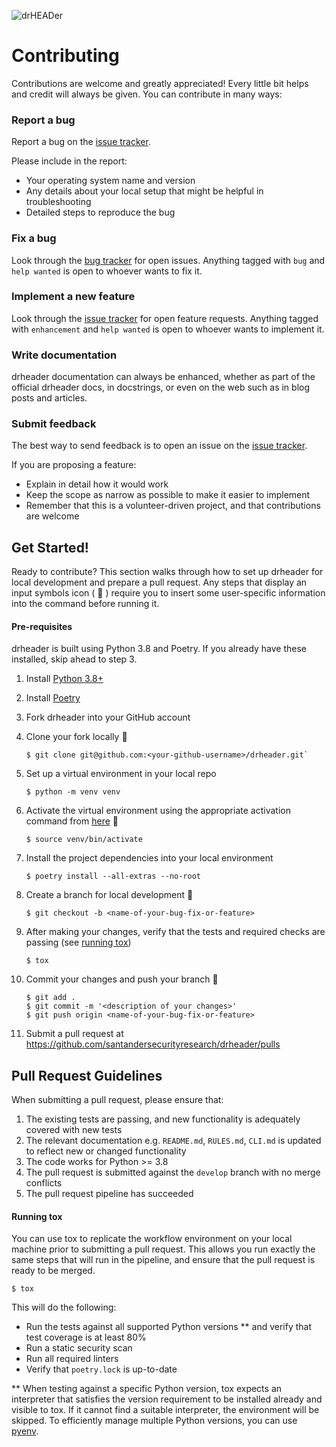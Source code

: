 ![drHEADer](assets/img/hero.png)

# Contributing

Contributions are welcome and greatly appreciated! Every little bit helps and credit will always be given. You can
contribute in many ways:

### Report a bug

Report a bug on the [issue tracker](https://github.com/santandersecurityresearch/drheader/issues).

Please include in the report:

- Your operating system name and version
- Any details about your local setup that might be helpful in troubleshooting
- Detailed steps to reproduce the bug

### Fix a bug

Look through the [bug tracker](https://github.com/santandersecurityresearch/drheader/labels/bug) for open issues.
Anything tagged with `bug` and `help wanted` is open to whoever wants to fix it.

### Implement a new feature

Look through the [issue tracker](https://github.com/santandersecurityresearch/drheader/labels/enhancement) for open
feature requests. Anything tagged with `enhancement` and `help wanted` is open to whoever wants to implement it.

### Write documentation

drheader documentation can always be enhanced, whether as part of the official drheader docs, in docstrings, or even on
the web such as in blog posts and articles.

### Submit feedback

The best way to send feedback is to open an issue on the
[issue tracker](https://github.com/santandersecurityresearch/drheader/issues).

If you are proposing a feature:

- Explain in detail how it would work
- Keep the scope as narrow as possible to make it easier to implement
- Remember that this is a volunteer-driven project, and that contributions are welcome

## Get Started!

Ready to contribute? This section walks through how to set up drheader for local development and prepare a pull request.
Any steps that display an input symbols icon ( :symbols: ) require you to insert some user-specific information into the
command before running it.

#### Pre-requisites

drheader is built using Python 3.8 and Poetry. If you already have these installed, skip ahead to step 3.

1. Install [Python 3.8+](https://www.python.org/downloads)

2. Install [Poetry](https://python-poetry.org/docs/#installation)

3. Fork drheader into your GitHub account

4. Clone your fork locally :symbols:
   ```shell
   $ git clone git@github.com:<your-github-username>/drheader.git`
   ```

5. Set up a virtual environment in your local repo
   ```shell
   $ python -m venv venv
   ```

6. Activate the virtual environment using the appropriate activation command from
   [here](https://docs.python.org/3/library/venv.html#how-venvs-work) :symbols:
   ```shell
   $ source venv/bin/activate
   ```

7. Install the project dependencies into your local environment
   ```shell
   $ poetry install --all-extras --no-root
   ```

8. Create a branch for local development :symbols:
   ```shell
   $ git checkout -b <name-of-your-bug-fix-or-feature>
   ```

9. After making your changes, verify that the tests and required checks are passing (see [running tox](#running-tox))
   ```shell
   $ tox
   ```

10. Commit your changes and push your branch :symbols:
    ```shell
    $ git add .
    $ git commit -m '<description of your changes>'
    $ git push origin <name-of-your-bug-fix-or-feature>
    ```

11. Submit a pull request at <https://github.com/santandersecurityresearch/drheader/pulls>

## Pull Request Guidelines

When submitting a pull request, please ensure that:

1. The existing tests are passing, and new functionality is adequately covered with new tests
2. The relevant documentation e.g. `README.md`, `RULES.md`, `CLI.md` is updated to reflect new or changed functionality
3. The code works for Python >= 3.8
4. The pull request is submitted against the `develop` branch with no merge conflicts
5. The pull request pipeline has succeeded

#### Running tox

You can use tox to replicate the workflow environment on your local machine prior to submitting a pull request. This
allows you run exactly the same steps that will run in the pipeline, and ensure that the pull request is ready to be
merged.

```shell
$ tox
```

This will do the following:

- Run the tests against all supported Python versions ** and verify that test coverage is at least 80%
- Run a static security scan
- Run all required linters
- Verify that `poetry.lock` is up-to-date

** When testing against a specific Python version, tox expects an interpreter that satisfies the version requirement to
be installed already and visible to tox. If it cannot find a suitable interpreter, the environment will be skipped. To
efficiently manage multiple Python versions, you can use [pyenv](https://github.com/pyenv/pyenv).
